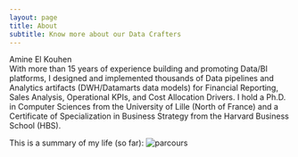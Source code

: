 ```yaml
---
layout: page
title: About
subtitle: Know more about our Data Crafters
---
```

<div class="row">
  <div class="column">
    Amine El Kouhen
  </div>
  <div class="column">
With more than 15 years of experience building and promoting Data/BI platforms, I designed and implemented thousands of Data pipelines and Analytics artifacts (DWH/Datamarts data models) for Financial Reporting, Sales Analysis, Operational KPIs, and Cost Allocation Drivers. I hold a Ph.D. in Computer Sciences from the University of Lille (North of France) and a Certificate of Specialization in Business Strategy from the Harvard Business School (HBS).
  </div>
</div>

This is a summary of my life (so far):
![parcours](https://user-images.githubusercontent.com/22400454/227017223-32b748ba-4d34-4267-8f4c-47f7fa85e9d8.png)
